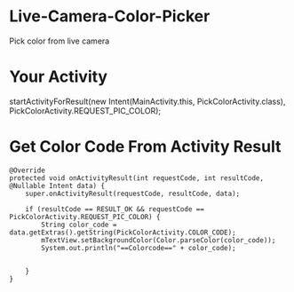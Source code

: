 # Live-Camera-Color-Picker
Pick color from live camera

# Your Activity
startActivityForResult(new Intent(MainActivity.this, PickColorActivity.class), PickColorActivity.REQUEST_PIC_COLOR);

# Get Color Code From Activity Result
    @Override
    protected void onActivityResult(int requestCode, int resultCode, @Nullable Intent data) {
        super.onActivityResult(requestCode, resultCode, data);

        if (resultCode == RESULT_OK && requestCode == PickColorActivity.REQUEST_PIC_COLOR) {
            String color_code = data.getExtras().getString(PickColorActivity.COLOR_CODE);
            mTextView.setBackgroundColor(Color.parseColor(color_code));
            System.out.println("==Colorcode==" + color_code);


        }
    }
